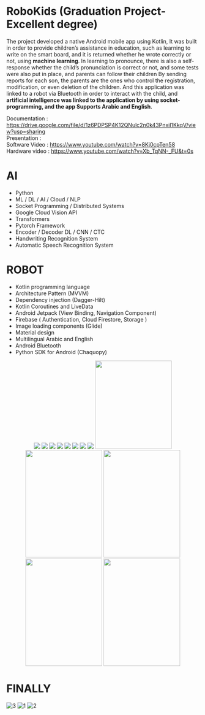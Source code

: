 # RoboKids (Graduation Project-Excellent degree)

The project developed a native Android mobile app using Kotlin, It was built in order to provide children’s assistance in education, such as learning to write on the smart board, and it is returned whether he wrote correctly or not, using **machine learning**.
In learning to pronounce, there is also a self-response whether the child’s pronunciation is correct or not, and some tests were also put in place, and parents can follow their children By sending reports for each son, the parents are the ones who control the registration, modification, or even deletion of the children. And this application was linked to a robot via Bluetooth in order to interact with the child, and **artificial intelligence was linked to the application by using socket-programming, and the app Supports Arabic and English**.

Documentation  : https://drive.google.com/file/d/1z6PDPSP4K12QNulc2n0k43Pnxil1KkqV/view?usp=sharing
<br>
Presentation   : 
<br>
Software Video : https://www.youtube.com/watch?v=8Kj0cpTen58
<br>
Hardware video : https://www.youtube.com/watch?v=Xb_TqNN-_FU&t=0s
# AI
- Python
- ML / DL / AI / Cloud / NLP
- Socket Programming / Distributed Systems
- Google Cloud Vision API
- Transformers
- Pytorch Framework
- Encoder / Decoder DL / CNN / CTC 
- Handwriting Recognition System
- Automatic Speech Recognition System
# ROBOT
- Kotlin programming language
- Architecture Pattern (MVVM)
- Dependency injection (Dagger-Hilt)
- Kotlin Coroutines and LiveData
- Android Jetpack (View Binding, Navigation Component)
- Firebase ( Authentication, Cloud Firestore, Storage )
- Image loading components (Glide)
- Material design
- Multilingual Arabic and English
- Android Bluetooth
- Python SDK for Android (Chaquopy)


<div align=center>
  <img src="https://github.com/Mohamed-samir03/RoboKids/assets/81251707/4a88fdb5-d89b-4ed8-bfaa-d61fcff1632f">
  <img src="https://github.com/Mohamed-samir03/RoboKids/assets/81251707/9e12782c-b304-42bd-8ff2-770cb359c672">
  <img src="https://github.com/Mohamed-samir03/RoboKids/assets/81251707/531ee723-b6e9-443d-8653-d83df373d882">
  <img src="https://github.com/Mohamed-samir03/RoboKids/assets/81251707/d1efd144-e53b-457b-8b2c-3799a09fbd29">
  <img src="https://github.com/Mohamed-samir03/RoboKids/assets/81251707/4d2a5929-ee5f-4342-ae10-e863e731cb29">
  <img src="https://github.com/Mohamed-samir03/RoboKids/assets/81251707/f09e9238-bd48-43c0-8ca1-63d96f9b624c">
  <img src="https://github.com/Mohamed-samir03/RoboKids/assets/81251707/f2c6d831-1390-4b35-9721-7840387cb550">
  <img src="https://github.com/Mohamed-samir03/RoboKids/assets/81251707/5c6ff168-f950-4822-964b-47c825c7f145">
  <img src="https://github.com/Mohamed-samir03/RoboKids/assets/81251707/a38ce2a5-40f9-4065-9921-0a375cbe82d2" height="230" width="200">
  <br>
  <img src="https://github.com/Mohamed-samir03/RoboKids/assets/81251707/1174d88d-db2c-4886-afbd-54f933d12270" height="280" width="200">
  <img src="https://github.com/Mohamed-samir03/RoboKids/assets/81251707/303c2cbb-f675-4cdb-8f34-bd5fd35dd384" height="280" width="200">
  <img src="https://github.com/Mohamed-samir03/RoboKids/assets/81251707/0ac0f568-605d-469d-b55d-6cea1f7b5a7d" height="280" width="200">
  <img src="https://github.com/Mohamed-samir03/RoboKids/assets/81251707/5bc54b7f-c67e-4308-b61f-b44a3943a08e" height="280" width="200">
</div>


# FINALLY
![3](https://github.com/mohamedezzeldeenhassanmohamed/RoboKids-Project/assets/94178842/995512fe-a909-4dec-a497-4abcc2239e91) ![1](https://github.com/mohamedezzeldeenhassanmohamed/RoboKids-Project/assets/94178842/2f70956e-4c90-40d0-a627-bff5de04fda9) ![2](https://github.com/mohamedezzeldeenhassanmohamed/RoboKids-Project/assets/94178842/cbd55439-5370-47ac-ac7e-49155c2c1bf6)


